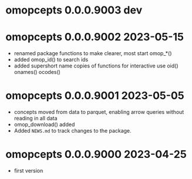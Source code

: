 
# omopcepts 0.0.0.9003 dev


# omopcepts 0.0.0.9002 2023-05-15

* renamed package functions to make clearer, most start omop_*()
* added omop_id() to search ids
* added supershort name copies of functions for interactive use oid() onames() ocodes()

# omopcepts 0.0.0.9001 2023-05-05

* concepts moved from data to parquet, enabling arrow queries without reading in all data
* omop_download() added
* Added `NEWS.md` to track changes to the package.


# omopcepts 0.0.0.9000 2023-04-25

* first version
